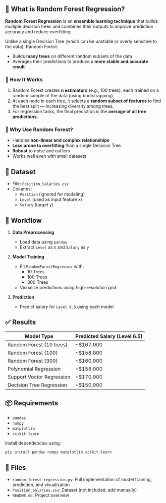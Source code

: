 
## 🌲 What is Random Forest Regression?

**Random Forest Regression** is an **ensemble learning technique** that builds multiple decision trees and combines their outputs to improve prediction accuracy and reduce overfitting.

Unlike a single Decision Tree (which can be unstable or overly sensitive to the data), Random Forest:
- Builds **many trees** on different random subsets of the data
- Averages their predictions to produce a **more stable and accurate result**

### 🧠 How It Works

1. Random Forest creates **n estimators** (e.g., 100 trees), each trained on a random sample of the data (using bootstrapping).
2. At each node in each tree, it selects a **random subset of features** to find the best split — increasing diversity among trees.
3. For regression tasks, the final prediction is the **average of all tree predictions**.

### 🧪 Why Use Random Forest?

- Handles **non-linear and complex relationships**
- **Less prone to overfitting** than a single Decision Tree
- **Robust** to noise and outliers
- Works well even with small datasets

## 📂 Dataset

- File: `Position_Salaries.csv`
- Columns:
  - `Position` (ignored for modeling)
  - `Level` (used as input feature `X`)
  - `Salary` (target `y`)

## 🧠 Workflow

1. **Data Preprocessing**
   - Load data using `pandas`
   - Extract `Level` as `X` and `Salary` as `y`

2. **Model Training**
   - Fit `RandomForestRegressor` with:
     - 10 Trees
     - 100 Trees
     - 300 Trees
   - Visualize predictions using high-resolution grid

3. **Prediction**
   - Predict salary for `Level 6.5` using each model

## ✅ Results

| Model Type              | Predicted Salary (Level 6.5) |
|-------------------------|------------------------------|
| Random Forest (10 trees)| ~$167,000                    |
| Random Forest (100)     | ~$158,000                    |
| Random Forest (300)     | ~$160,000                    |
| Polynomial Regression   | ~$158,000                    |
| Support Vector Regression| ~$170,000                   |
| Decision Tree Regression| ~$150,000                    |

## 📦 Requirements

- `pandas`
- `numpy`
- `matplotlib`
- `scikit-learn`

Install dependencies using:
```bash
pip install pandas numpy matplotlib scikit-learn
```

## 📁 Files

- `random_forest_regression.py`: Full implementation of model training, prediction, and visualization
- `Position_Salaries.csv`: Dataset (not included, add manually)
- `README.md`: Project overview
